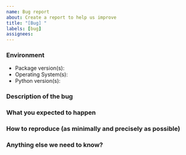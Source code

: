 ```yaml
---
name: Bug report
about: Create a report to help us improve
title: "[Bug] "
labels: [bug]
assignees:
---
```


### Environment

<!-- Please include if you've confirmed one version of something works while another one does not -->

- Package version(s):
- Operating System(s):
- Python version(s):

### Description of the bug

<!-- A clear and concise description of what the bug is. -->

### What you expected to happen

<!-- A clear and concise description of what you expected to happen. -->

### How to reproduce (as minimally and precisely as possible)

<!-- If applicable, add screenshots to help explain your problem. -->

### Anything else we need to know?

<!-- Add any other context about the problem here. -->
